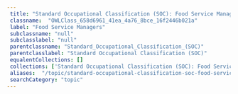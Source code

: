 ```yaml
--- 
 title: "Standard Occupational Classification (SOC): Food Service Managers" 
 classname:  "OWLClass_658d6961_41ea_4a76_8bce_16f2446b021a" 
 label: "Food Service Managers" 
 subclassname: "null" 
 subclasslabel: "null" 
 parentclassname: "Standard_Occupational_Classification_(SOC)" 
 parentclasslabel: "Standard Occupational Classification (SOC)" 
 equalentCollections: [] 
 collections: ['Standard Occupational Classification (SOC): Food Service Managers']
 aliases:  "/topic/standard-occupational-classification-soc-food-service-managers"  
 searchCategory: "topic" 
---
```

